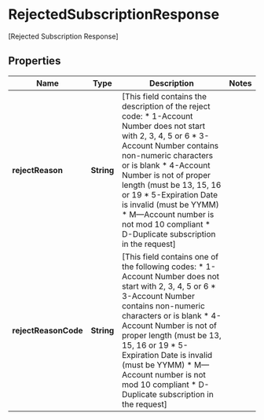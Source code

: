 

# RejectedSubscriptionResponse

[Rejected Subscription Response]

## Properties

| Name | Type | Description | Notes |
|------------ | ------------- | ------------- | -------------|
|**rejectReason** | **String** | [This field contains the description of the reject code: * 1-Account Number does not start with 2, 3, 4, 5 or 6 * 3-Account Number contains non-numeric characters or is blank * 4-Account Number is not of proper length (must be 13, 15, 16 or 19 * 5-Expiration Date is invalid (must be YYMM) * M—Account number is not mod 10 compliant * D-Duplicate subscription in the request]  |  |
|**rejectReasonCode** | **String** | [This field contains one of the following codes: * 1-Account Number does not start with 2, 3, 4, 5 or 6 * 3-Account Number contains non-numeric characters or is blank * 4-Account Number is not of proper length (must be 13, 15, 16 or 19 * 5-Expiration Date is invalid (must be YYMM) * M—Account number is not mod 10 compliant * D-Duplicate subscription in the request]  |  |



